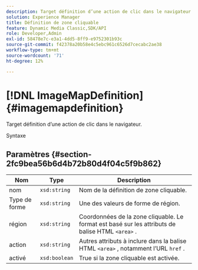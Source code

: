 ```yaml
---
description: Target définition d’une action de clic dans le navigateur.
solution: Experience Manager
title: Définition de zone cliquable
feature: Dynamic Media Classic,SDK/API
role: Developer,Admin
exl-id: 58478e7c-e3a1-4dd5-8ff9-e9752301b93c
source-git-commit: f42378a20b58e4c5ebc961c6526d7cecabc2ae38
workflow-type: tm+mt
source-wordcount: '71'
ht-degree: 12%

---
```


# [!DNL ImageMapDefinition]{#imagemapdefinition}

Target définition d’une action de clic dans le navigateur.

Syntaxe

## Paramètres {#section-2fc9bea56b6d4b72b80d4f04c5f9b862}

| Nom | Type | Description |
|---|---|---|
| nom | `xsd:string` | Nom de la définition de zone cliquable. |
| Type de forme | `xsd:string` | Une des valeurs de forme de région. |
| région | `xsd:string` | Coordonnées de la zone cliquable. Le format est basé sur les attributs de balise HTML `<area>` . |
| action | `xsd:string` | Autres attributs à inclure dans la balise HTML `<area>` , notamment l’URL `href` . |
| activé | `xsd:boolean` | True si la zone cliquable est activée. |
